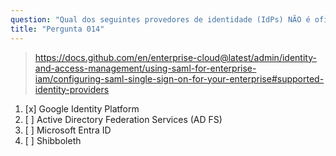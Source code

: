 ```yaml
---
question: "Qual dos seguintes provedores de identidade (IdPs) NÃO é oficialmente suportado e testado internamente pelo GitHub Enterprise Cloud para SSO SAML?"
title: "Pergunta 014"
---
```


> https://docs.github.com/en/enterprise-cloud@latest/admin/identity-and-access-management/using-saml-for-enterprise-iam/configuring-saml-single-sign-on-for-your-enterprise#supported-identity-providers
1. [x] Google Identity Platform
1. [ ] Active Directory Federation Services (AD FS)
1. [ ] Microsoft Entra ID
1. [ ] Shibboleth

